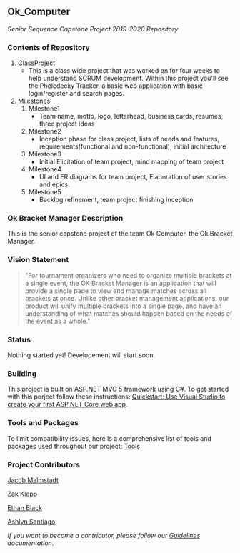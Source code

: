 ## **Ok_Computer**
*Senior Sequence Capstone Project 2019-2020 Repository*

### **Contents of Repository**
1. ClassProject
    - This is a class wide project that was worked on for four weeks to help understand SCRUM development. Within this project you'll see the Pheledecky Tracker, a basic web application with basic login/register and search pages.
1. Milestones
    1. Milestone1 
        * Team name, motto, logo, letterhead, business cards, resumes, three project ideas
    1. Milestone2
        * Inception phase for class project, lists of needs and features, requirements(functional and non-functional), initial architecture
    1. Milestone3
        * Initial Elicitation of team project, mind mapping of team project
    1. Milestone4
        * UI and ER diagrams for team project, Elaboration of user stories and epics.
    1. Milestone5
        * Backlog refinement, team project finishing inception
        

### **Ok Bracket Manager Description**
This is the senior capstone project of the team Ok Computer, the Ok Bracket Manager.

### **Vision Statement**

> "For tournament organizers who need to organize multiple brackets at a single event, the OK Bracket Manager is an application that will provide a single page to view and manage matches across all brackets at once. Unlike other bracket management applications, our product will unify multiple brackets into a single page, and have an understanding of what matches should happen based on the needs of the event as a whole."


### **Status**
Nothing started yet! Developement will start soon.

### **Building**
This project is built on ASP.NET MVC 5 framework using C#. To get started with this porject follow these instructions: [Quickstart: Use Visual Studio to create your first ASP.NET Core web app](https://docs.microsoft.com/en-us/visualstudio/ide/quickstart-aspnet-core?view=vs-2019).

### **Tools and Packages**
To limit compatibility issues, here is a comprehensive list of tools and packages used throughout our project: [Tools](tools.md)

### **Project Contributors**
[Jacob Malmstadt](https://github.com/theMalmstadt)

[Zak Kiepp](https://github.com/chemotroph)

[Ethan Black](https://github.com/Expanseman)

[Ashlyn Santiago](https://github.com/AshlynSantiago)

*If you want to become a contributor, please follow our [Guidelines](guidelines.md) documentation.*
